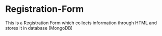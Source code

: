 # Registration-Form
This is a Registration Form which collects information through HTML and stores it in database (MongoDB) 
